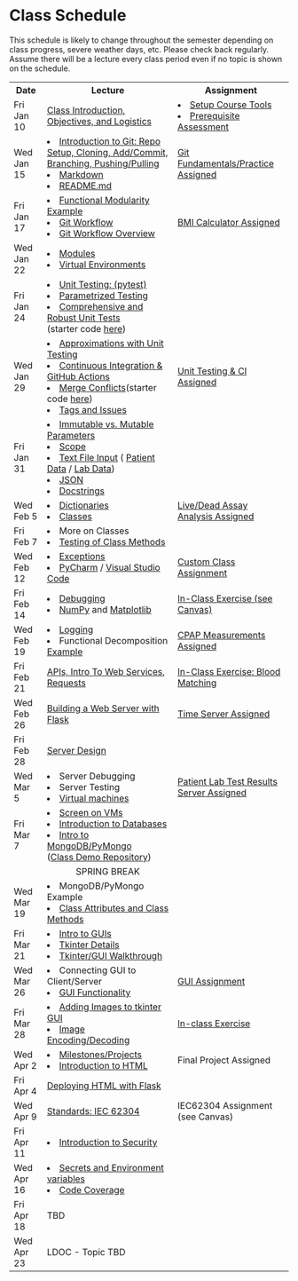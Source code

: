 # Class Schedule

This schedule is likely to change throughout the semester depending on class
progress, severe weather days, etc.  Please check back regularly.  Assume there 
will be a lecture every class period even if no topic is shown on the schedule.

<table>

<tr>
<th>Date</th>
<th>Lecture</th>
<th>Assignment</th>
</tr>

<tr>
<td>Fri Jan 10</td>
    <td><a href="Lectures/Intro_Lecture.md">Class Introduction, Objectives, and Logistics</a></td>
    <td>
      <li><a href="Assignments/01_tool_setup_git_intro.md">Setup Course 
Tools</a></li>
      <li><a href="Assignments/00_programming_assessment.md">Prerequisite Assessment</a></li>
</td>
</tr>

<tr>
<td>Wed Jan 15</td>
    <td>
      <li><a href="Lectures/intro_to_git.md">Introduction to Git:  Repo Setup, 
      Cloning, Add/Commit, Branching, Pushing/Pulling</a></li>     
      <li><a href="Resources/markdown.md">Markdown</a></li>
      <li><a href="Resources/Git/readme_files.md">README.md</a></li>
    </td>
    <td>
        <a href="Assignments/02_git_fundamentals_practice.md">Git Fundamentals/Practice Assigned</a>
        <!---Assignment #1 Assigned--->
    </td>  
</tr>

<tr>
<td>Fri Jan 17<br></td>
    <td>
  <li><a href="Lectures/modularity_example.md">Functional Modularity 
Example</a> <!---(starter code <a href="https://github.
com/dward2/modularity_example">here</a>)---></li>
        <li><a href="Lectures/git_workflow.md">Git Workflow</a></li>
        <li><a href="Lectures/git_workflow_overview.md">Git Workflow Overview</a></li>    
   </td>
    <td>
        <!---<a href="Lectures/git_workflow.md#LDL-Branch">In-class 
Exercise</a>--->
        <br>
        <!---Assignment #2 Assigned--->
        <a href="Assignments/BMICalculatorAssignment.md">BMI Calculator Assigned</a>
    </td>
</tr>

<tr>
<td>Wed Jan 22</td>
    <td>
        <li><a href="Lectures/modules.md">Modules</a></li> 
        <li><a href="Lectures/virtual_environments.md">Virtual Environments</a></li> 
    </td>
    <td>
    </td>
</tr>

<tr>
<td>Fri Jan 24</td> 
  <td>  
        <li><a href="Lectures/unit_testing.md">Unit Testing: (pytest)</a></li>
        <li><a href="Lectures/robust_testing.md#testing-multiple-cases-using-parametrized-testing">Parametrized Testing</a></li>
    <li><a href="Lectures/robust_testing.md">Comprehensive and Robust Unit Tests</a></li>
    (starter code <a href="Lectures/unit_testing_code/weight_entry.py">here</a>)

  </td>
  <td>
      <!---<li><a href = "Lectures/unit_testing.md#exercise">In-class 
            Exercise: TDD</a></li>--->
  </td>
</tr>

<tr>
<td>Wed Jan 29</td>
    <td>
    <li><a href="Lectures/robust_testing.md#approximations">Approximations 
with Unit Testing</a></li>    
    <li><a href="Lectures/continuous_integration_github_actions.md">Continuous 
    Integration & GitHub Actions</a></li>
    <li><a href="Resources/Git/MergeConflicts.md">Merge Conflicts</a>(starter code <a href="https://github.com/dward2/modularity_example/blob/main/output_readability.py">here</a>) </li>
    <li><a href="Lectures/git_workflow_more.md">Tags and 
Issues</a></li>
        <!---<li><a href="Lectures/lists.md">Lists</a></li>
        <li>For Loops</li>--->
    </td>
    <td>
        <!---Assignment #3 Assigned--->
      <a href="Assignments/UnitTestingCIAssignment.md">Unit Testing & 
CI Assigned</a>
    </td>
</tr>

<tr>
<td>Fri Jan 31</td>
    <td>
        <li><a href="Lectures/parameters.md">Immutable vs. Mutable Parameters</a></li>
        <li><a href="Lectures/variable_scope.md">Scope</a></li>
        <li><a href="Lectures/file_input.md">Text File Input</a> (
        <a href="Lectures/lecture_files/patient_data.txt">Patient Data</a> / 
        <a href="Lectures/lecture_files/blood_test_data.txt">Lab Data</a>)</li>
        <li><a href="Lectures/json.md">JSON</a></li>
        <li><a href="Lectures/docstrings.md">Docstrings</a></li>
    </td>
    <td>
    </td>
</tr>

<tr>
<td>Wed Feb 5</td>
    <td>
        <li><a href="Lectures/dictionaries.md">Dictionaries</a></li>
        <li><a href="Lectures/classes.md">Classes</a></li>
    </td>
    <td>
        <!---<a href="Lectures/dictionary_class_in_class_exercise.md">In Class Exercise</a>--->
        <!---Assignment #4 Assigned--->
        <a href="Assignments/Live_Dead_Assay_Analysis">Live/Dead Assay Analysis Assigned</a>
    </td>
</tr>

<tr>
<td>Fri Feb 7</td>
    <td>
        <li>More on Classes</li>
        <li><a href="Resources/unit_testing_class_methods.md">Testing of Class Methods</a></li>
        
</td>
    <td>
    </td>
</tr>

<tr>
<td>Wed Feb 12</td>
    <td>
        <li><a href="Lectures/exceptions_active_lecture.md">Exceptions</a></li>
        <li><a href="Resources/PyCharm">PyCharm</a> / <a href="Resources/visual_studio_code.md">Visual Studio Code</a></li>
    </td>
    <td>
        <!---Assignment #5 Assigned--->
        <a href="Assignments/custom_class_assignment.md">Custom Class 
            Assignment</a>
    </td>
</tr>

<tr>
<td>Fri Feb 14</td>
    <td>
        <li><a href="Lectures/debugging.md">Debugging</a></li> 
        <li><a href="Lectures/numpy.md">NumPy</a> and 
        <a href="Lectures/matplotlib.md">Matplotlib</a></li>
</td>
    <td>
        <a href="https://canvas.duke.edu/courses/50399/assignments/191507">
            In-Class Exercise (see Canvas)</a>
    </td>
</tr>

<tr>
<td>Wed Feb 19</td>
    <td>
        <li><a href="Lectures/logging.md">Logging</a></li>
        <li>Functional Decomposition <a href="Lectures/functional_decomposition_example.md">Example</a></li>
    </td>
    <td>
        <a href="Assignments/CPAP Measurements">CPAP Measurements 
            Assigned</a>
        <!---Assignment #6 Assigned--->
    </td>
</tr>

<tr>
<td>Fri Feb 21</td>
    <td>
        <a href="Lectures/apis_webservices_requests.md">
        APIs, Intro To Web Services, Requests</a>
    </td>
    <td>
        <a href="Lectures/name_server_project.md">In-Class Exercise:  Blood Matching</a>
    </td>
</tr>

<tr>
<td>Wed Feb 26</td>
    <td> 
        <!---<a href="Lectures/sphinx.md">Sphinx</a>--->
        <a href="Lectures/flask_server_setup.md">
           Building a Web Server with Flask</a>
    </td>
    <td>
        <a href="Assignments/time_server_project.md">Time Server Assigned</a>
        <!---Assignment #7 Assigned--->
    </td>
</tr>

<tr>
<td>Fri Feb 28</td>
    <td> 
      <a href="Lectures/server_code_design.md">Server Design</a>
    </td>
    <td>
    </td>
</tr>

<tr>
<td>Wed Mar 5</td>
    <td>
        <li>Server Debugging</li>
        <li>Server Testing</li>
        <li><a href="Resources/virtual_machines.md">Virtual machines</a></li>
    </td>
    <td>
        <a href="Assignments/patient_lab_test_results_server_assignment.md">Patient Lab Test Results Server Assigned</a>
        <!---Assignment #8 Assigned--->

</td>
</tr>

<tr>
<td>Fri Mar 7</td>
<td>
        <li><a href="Resources/WebServices/screen.md">Screen on VMs</a></li>
        <li><a href="Lectures/databases.md">Introduction to Databases</a></li>
        <li><a href="Lectures/databases.md#mongodb">Intro to 
MongoDB/PyMongo</a></li>      
      (<a href="https://github.com/dward2/mongo_db_jupyter_example">Class Demo  
        Repository</a>)

</td>
<td>
</tr>

<tr>
    <td></td>
    <td align="center">SPRING BREAK</td>
    <td></td>
</tr>

<tr>
<td>Wed Mar 19</td>
    <td>
      <li>MongoDB/PyMongo Example</li>
      <li><a href="Lectures/class_attributes_and_methods.ipynb">Class Attributes and Class Methods</a></li>
</td>    
    <td>
    <!---<a href="Lectures/database_class_work.md">In-Class Project</a>--->
    </td>
</tr>

<tr>
<td>Fri Mar 21</td>
    <td>
        <li><a href="Lectures/intro_to_gui.md">Intro to GUIs</a></li>
        <li><a href="Lectures/tkinter_details.md">Tkinter Details</a></li>
        <li><a href="Lectures/tkinter_walkthrough.md">Tkinter/GUI Walkthrough</a></li>
    </td>
    <td></td>
</tr>

<tr>
<td>Wed Mar 26</td>
    <td>
        <li>Connecting GUI to Client/Server</li>
        <li><a href="Lectures/tkinter_walkthrough.md#gui-functionality">GUI Functionality</a></li>
    </td>
    <td>
        <!---Assignment #9 Assigned--->
        <a href="Assignments/gui_assignment.md">GUI Assignment</a>
    </td> 
</tr>

<tr>
<td>Fri Mar 28</td>
    <td>
        <li><a href="Resources/tkinter_images.md">Adding Images to tkinter 
GUI</a></li>
        <li><a href="Lectures/image_encoding_decoding.md">Image 
Encoding/Decoding</a></li>
</td>
    <td>
      <a href="Lectures/image_encoding_decoding.md#image-server-api-for-in-class-work">
        In-class Exercise</a>
    </td>
</tr>

<tr>
<td>Wed Apr 2</td>
    <td>
        <li><a href="Lectures/github_teams.md">Milestones/Projects</a></li>
        <li><a href="Resources/WebInterface">Introduction to HTML</a></li>
    </td>
    <td>
        Final Project Assigned
      <!----<li><a href="Assignments/final_image_processor.md">Final Project Assigned</a></li>
      <li><a href="Lectures/github_teams.md#Final-Project-Planning">Planning for Final Project</a></li>---->
    </td>
</tr>

<tr>
<td>Fri Apr 4</td>
    <td>
            <a href="Resources/WebInterface/web_interface_with_flask.md">Deploying HTML with Flask</a>
    </td>
    <td>
    </td>
</tr>

<tr>
<td>Wed Apr 9</td>
    <td>
       <a href="Resources/standards.md">Standards: </a>
       <a href="https://en.wikipedia.org/wiki/IEC_62304">IEC 62304</a>
    </td>
    <td>
       IEC62304 Assignment (see Canvas)
    </td>
</tr>

<tr>
<td>Fri Apr 11</td>
    <td>
              <li><a href="Lectures/intro_to_security.md">Introduction to Security</a></li> 
</td> 
    <td>
    </td>
</tr>

<tr>
<td>Wed Apr 16</td>
    <td>
      <!---<li>Software Development Methodologies & Other Terminology</li>--->
      <li><a href="Lectures/secrets_and_environment_variables.md">
           Secrets and Environment variables</a></li>
      <li><a href="Resources/coverage.md">Code Coverage</a></li>
    </td>
    <td></td>
</tr>

<tr>
<td>Fri Apr 18</td>
    <td>
        TBD
    </td>
    <td></td>
</tr>

<tr>
<td>Wed Apr 23</td>
    <td>
        LDOC - Topic TBD
    </td>
    <td></td>
</tr>


</table>
